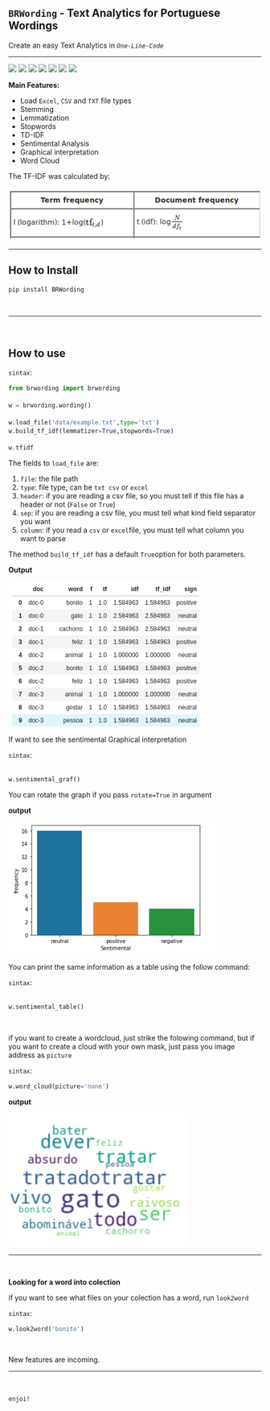 ## `BRWording` - Text Analytics for Portuguese Wordings

Create an easy Text Analytics in *`One-Line-Code`*

<hr>

![](https://img.shields.io/badge/pypi-1.1.0-blue) ![](https://img.shields.io/badge/python-3.0|3.0|3.0-lightblue) ![](https://img.shields.io/badge/Licence-MIT-lightgray) ![](https://img.shields.io/badge/status-Beta-darkgreen) ![](https://img.shields.io/badge/pipeline-passed-green) ![](https://img.shields.io/badge/testing-passing-green) ![](https://img.shields.io/badge/TheScientist-APP-brown)


**Main Features:**

- Load `Excel`, `CSV` and `TXT` file types
- Stemming
- Lemmatization
- Stopwords
- TD-IDF
- Sentimental Analysis
- Graphical interpretation
- Word Cloud

The TF-IDF was calculated by:

![img](https://github.com/TheScientistBr/BRWording/blob/main/images/tf-idf.png?raw=true)

<hr>

## How to Install

```shell
pip install BRWording
```

<BR>
<hr>
<BR>

## How to use

`sintax`:
```python
from brwording import brwording

w = brwording.wording()

w.load_file('data/example.txt',type='txt')
w.build_tf_idf(lemmatizer=True,stopwords=True)

w.tfidf

```

The fields to `load_file` are:
1. `file`: the file path 
2. `type`: file type, can be `txt csv` or `excel`
3. `header`: if you are reading a csv file, so you must tell if this file has a header or not (`False` or `True`)
0. `sep`: if you are reading a csv file, you must tell what kind field separator you want
0. `column`: if you read a `csv` or `excel`file, you must tell what column you want to parse

The method `build_tf_idf` has a default `True`option for both parameters.

**Output**

![img](https://github.com/TheScientistBr/BRWording/blob/main/images/tfidf.png?raw=true)

If want to see the sentimental Graphical interpretation

`sintax`:
```python

w.sentimental_graf()

```
You can rotate the graph if you pass `rotate=True` in argument

**output**

![img](https://github.com/TheScientistBr/BRWording/blob/main/images/graf_sentimental.png?raw=true)

You can print the same information as a table using the follow command:


`sintax`:
```python

w.sentimental_table()

```

<br>

if you want to create a wordcloud, just strike the folowing command, but if you want to create a cloud with your own mask, just pass you image address as `picture`

`sintax`:
```python
w.word_cloud(picture='none')

```

**output**

![img](https://github.com/TheScientistBr/BRWording/blob/main/images/wc.png?raw=true)

<hr>
<BR>

**Looking for a word into colection**

if you want to see what files on your colection has a word, run `look2word` 

`sintax`:
```python
w.look2word('bonito')

```

<BR>

New features are incoming.

<hr>
<BR>

`enjoi!`
